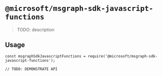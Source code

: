 # `@microsoft/msgraph-sdk-javascript-functions`

> TODO: description

## Usage

```
const msgraphSdkJavascriptFunctions = require('@microsoft/msgraph-sdk-javascript-functions');

// TODO: DEMONSTRATE API
```
